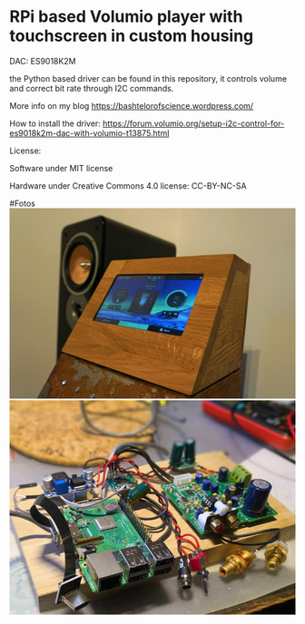 # RPi based Volumio player with touchscreen in custom housing

DAC: ES9018K2M 

the Python based driver can be found in this repository, it controls volume and correct bit rate through I2C commands.

More info on my blog https://bashtelorofscience.wordpress.com/

How to install the driver: https://forum.volumio.org/setup-i2c-control-for-es9018k2m-dac-with-volumio-t13875.html

License:

Software under MIT license

Hardware under Creative Commons 4.0 license: CC-BY-NC-SA

#Fotos
![Finished Player](/images/volumio_final.jpg) 
![Volumio guts](/images/volumio_electronics.jpg) 

